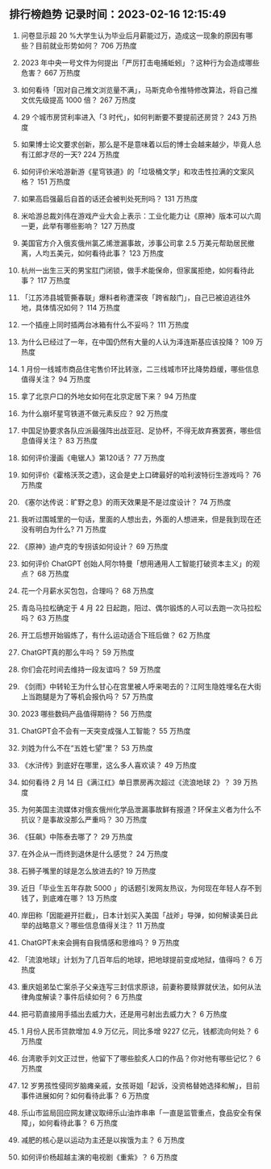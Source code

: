
## 排行榜趋势 记录时间：2023-02-16 12:15:49
  
  1. 问卷显示超 20 %大学生认为毕业后月薪能过万，造成这一现象的原因有哪些？目前就业形势如何？ 706 万热度
    
  2. 2023 年中央一号文件为何提出「严厉打击电捕蚯蚓」？这种行为会造成哪些危害？ 667 万热度
    
  3. 如何看待「因对自己推文浏览量不满」，马斯克命令推特修改算法，将自己推文优先级提高 1000 倍？ 267 万热度
    
  4. 29 个城市房贷利率进入「3 时代」，如何判断要不要提前还房贷？ 243 万热度
    
  5. 如果博士论文要求创新，那么是不是意味着以后的博士会越来越少，毕竟人总有江郎才尽的一天? 224 万热度
    
  6. 如何评价米哈游新游《星穹铁道》的「垃圾桶文学」和攻击性拉满的文案风格？ 151 万热度
    
  7. 如果高启强最后自首的话还会被判处死刑吗？ 131 万热度
    
  8. 米哈游总裁刘伟在游戏产业大会上表示：工业化能力让《原神》版本可以六周一更，此举有哪些影响？ 127 万热度
    
  9. 美国官方介入俄亥俄州氯乙烯泄漏事故，涉事公司拿 2.5 万美元帮助居民撤离，人均五美元，如何看待此事？ 123 万热度
    
  10. 杭州一出生三天的男宝肛门闭锁，做手术能保命，但家属拒绝，如何看待此事？ 117 万热度
    
  11. 「江苏沛县城管撕春联」爆料者称遭深夜「跨省敲门」，自己已被迫逃往外地，具体情况如何？ 114 万热度
    
  12. 一个插座上同时插两台冰箱有什么不妥吗？ 111 万热度
    
  13. 为什么已经过了一年，在中国仍然有大量的人认为泽连斯基应该投降？ 109 万热度
    
  14. 1 月份一线城市商品住宅售价环比转涨，二三线城市环比降势趋缓，哪些信息值得关注？ 94 万热度
    
  15. 拿了北京户口的外地女如何在北京定居下来？ 94 万热度
    
  16. 为什么崩坏星穹铁道不做元素反应？ 92 万热度
    
  17. 中国足协要求各队应派最强阵出战亚冠、足协杯，不得无故弃赛罢赛，哪些信息值得关注？ 83 万热度
    
  18. 如何评价漫画《电锯人》第120话？ 77 万热度
    
  19. 如何评价《霍格沃茨之遗》，这会是史上口碑最好的哈利波特衍生游戏吗？ 76 万热度
    
  20. 《塞尔达传说：旷野之息》的雨天效果是不是过度设计？ 74 万热度
    
  21. 我听过围城里的一句话，里面的人想出去，外面的人想进来，但是我到现在还没有明白为什么? 71 万热度
    
  22. 《原神》迪卢克的专拐该如何设计？ 69 万热度
    
  23. 如何评价 ChatGPT 创始人阿尔特曼「想用通用人工智能打破资本主义」的观点？ 68 万热度
    
  24. 花一个月薪水买包包，合理吗？ 68 万热度
    
  25. 青岛马拉松确定于 4 月 22 日起跑，阳过、偶尔锻炼的人可以去跑一次马拉松吗？ 63 万热度
    
  26. 开工后想开始锻炼了，有什么运动适合下班后做？ 62 万热度
    
  27. ChatGPT真的那么牛吗？ 59 万热度
    
  28. 你们会花时间去维持一段友谊吗？ 59 万热度
    
  29. 《剑雨》中转轮王为什么甘心在宫里被人呼来喝去的？江阿生隐姓埋名在大街上当跑腿是为了等机会报仇吗？ 57 万热度
    
  30. 2023 哪些数码产品值得期待？ 56 万热度
    
  31. ChatGPT会不会有一天突变成强人工智能？ 55 万热度
    
  32. 刘姓为什么不在“五姓七望”里？ 53 万热度
    
  33. 《水浒传》到底好在哪里，这么多人喜欢读？ 49 万热度
    
  34. 如何看待 2 月 14 日《满江红》单日票房再次超过《流浪地球 2》？ 39 万热度
    
  35. 为何美国主流媒体对俄亥俄州化学品泄漏事故鲜有报道？环保主义者为什么不抗议？是事故没那么严重吗？ 30 万热度
    
  36. 《狂飙》中陈泰去哪了？ 29 万热度
    
  37. 在外企从一而终到退休是什么感觉？ 24 万热度
    
  38. 石狮子嘴里的球是怎么放进去的? 19 万热度
    
  39. 近日「毕业生五年存款 5000 」的话题引发网友热议，为何现在年轻人存不到钱了，到底难在哪？ 13 万热度
    
  40. 岸田称「因能避开拦截」，日本计划买入美国「战斧」导弹，如何解读美日此举的战略意义？哪些信息值得关注？ 11 万热度
    
  41. ChatGPT未来会拥有自我情感和思维吗？ 9 万热度
    
  42. 「流浪地球」计划为了几百年后的地球，把地球提前变成地狱，值得吗？ 6 万热度
    
  43. 重庆姐弟坠亡案杀子父亲连写三封信求原谅，前妻称要赎罪就伏法，如何从法律角度解读？事件后续如何？ 6 万热度
    
  44. 把弓箭直接用手插出去威力大，还是用弓射出去威力大？ 6 万热度
    
  45. 1 月份人民币贷款增加 4.9 万亿元，同比多增 9227 亿元，钱都流向何处？ 6 万热度
    
  46. 台湾歌手刘文正过世，他留下了哪些脍炙人口的作品？你对他有哪些记忆？ 6 万热度
    
  47. 12 岁男孩性侵同岁脑瘫亲戚，女孩哥姐「起诉，没资格替她选择和解」，目前事件进展如何？如何看待此事？ 6 万热度
    
  48. 乐山市监局回应网友建议取缔乐山油炸串串「一直是监管重点，食品安全有保障」，如何看待此事？ 6 万热度
    
  49. 减肥的核心是以运动为主还是以挨饿为主？ 6 万热度
    
  50. 如何评价杨超越主演的电视剧《重紫》？ 6 万热度
    